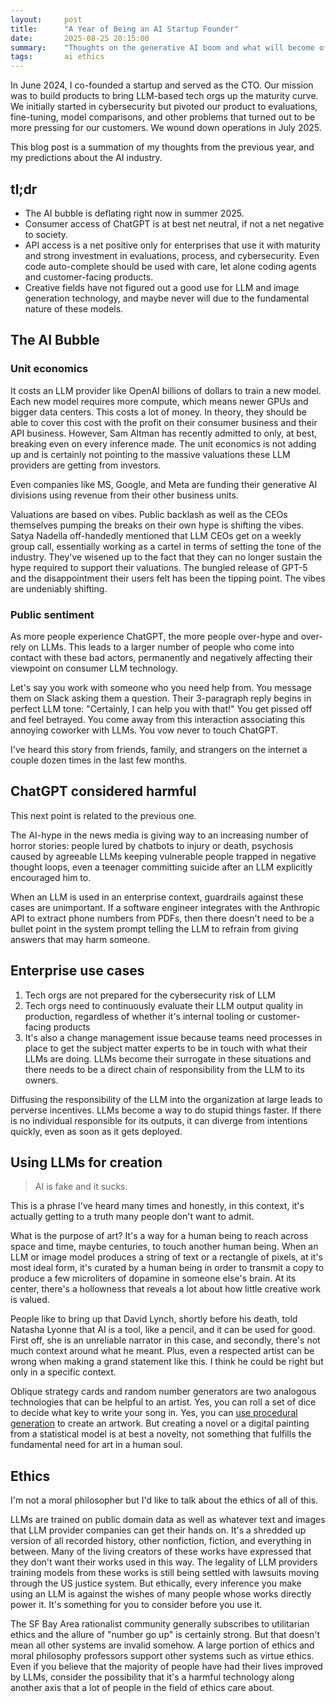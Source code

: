 ```yaml
---
layout:     post
title:      "A Year of Being an AI Startup Founder"
date:       2025-08-25 20:15:00
summary:    "Thoughts on the generative AI boom and what will become of the industry"
tags:       ai ethics
---
```


In June 2024, I co-founded a startup and served as the CTO. Our mission was to build products to bring LLM-based tech orgs up the maturity curve. We initially started in cybersecurity but pivoted our product to evaluations, fine-tuning, model comparisons, and other problems that turned out to be more pressing for our customers. We wound down operations in July 2025.

This blog post is a summation of my thoughts from the previous year, and my predictions about the AI industry.

## tl;dr

* The AI bubble is deflating right now in summer 2025.
* Consumer access of ChatGPT is at best net neutral, if not a net negative to society.
* API access is a net positive only for enterprises that use it with maturity and strong investment in evaluations, process, and cybersecurity. Even code auto-complete should be used with care, let alone coding agents and customer-facing products.
* Creative fields have not figured out a good use for LLM and image generation technology, and maybe never will due to the fundamental nature of these models.

## The AI Bubble

### Unit economics

It costs an LLM provider like OpenAI billions of dollars to train a new model. Each new model requires more compute, which means newer GPUs and bigger data centers. This costs a lot of money. In theory, they should be able to cover this cost with the profit on their consumer business and their API business. However, Sam Altman has recently admitted to only, at best, breaking even on every inference made. The unit economics is not adding up and is certainly not pointing to the massive valuations these LLM providers are getting from investors.

Even companies like MS, Google, and Meta are funding their generative AI divisions using revenue from their other business units.

Valuations are based on vibes. Public backlash as well as the CEOs themselves pumping the breaks on their own hype is shifting the vibes. Satya Nadella off-handedly mentioned that LLM CEOs get on a weekly group call, essentially working as a cartel in terms of setting the tone of the industry. They've wisened up to the fact that they can no longer sustain the hype required to support their valuations. The bungled release of GPT-5 and the disappointment their users felt has been the tipping point. The vibes are undeniably shifting.

### Public sentiment

As more people experience ChatGPT, the more people over-hype and over-rely on LLMs. This leads to a larger number of people who come into contact with these bad actors, permanently and negatively affecting their viewpoint on consumer LLM technology.

Let's say you work with someone who you need help from. You message them on Slack asking them a question. Their 3-paragraph reply begins in perfect LLM tone: "Certainly, I can help you with that!" You get pissed off and feel betrayed. You come away from this interaction associating this annoying coworker with LLMs. You vow never to touch ChatGPT.

I've heard this story from friends, family, and strangers on the internet a couple dozen times in the last few months.

## ChatGPT considered harmful

This next point is related to the previous one.

The AI-hype in the news media is giving way to an increasing number of horror stories: people lured by chatbots to injury or death, psychosis caused by agreeable LLMs keeping vulnerable people trapped in negative thought loops, even a teenager committing suicide after an LLM explicitly encouraged him to.

When an LLM is used in an enterprise context, guardrails against these cases are unimportant. If a software engineer integrates with the Anthropic API to extract phone numbers from PDFs, then there doesn't need to be a bullet point in the system prompt telling the LLM to refrain from giving answers that may harm someone.

## Enterprise use cases

1. Tech orgs are not prepared for the cybersecurity risk of LLM
2. Tech orgs need to continuously evaluate their LLM output quality in production, regardless of whether it's internal tooling or customer-facing products
3. It's also a change management issue because teams need processes in place to get the subject matter experts to be in touch with what their LLMs are doing. LLMs become their surrogate in these situations and there needs to be a direct chain of responsibility from the LLM to its owners.

Diffusing the responsibility of the LLM into the organization at large leads to perverse incentives. LLMs become a way to do stupid things faster. If there is no individual responsible for its outputs, it can diverge from intentions quickly, even as soon as it gets deployed.

## Using LLMs for creation

> AI is fake and it sucks.

This is a phrase I've heard many times and honestly, in this context, it's actually getting to a truth many people don't want to admit.

What is the purpose of art? It's a way for a human being to reach across space and time, maybe centuries, to touch another human being. When an LLM or image model produces a string of text or a rectangle of pixels, at it's most ideal form, it's curated by a human being in order to transmit a copy to produce a few microliters of dopamine in someone else's brain. At its center, there's a hollowness that reveals a lot about how little creative work is valued.

People like to bring up that David Lynch, shortly before his death, told Natasha Lyonne that AI is a tool, like a pencil, and it can be used for good. First off, she is an unreliable narrator in this case, and secondly, there's not much context around what he meant. Plus, even a respected artist can be wrong when making a grand statement like this. I think he could be right but only in a specific context.

Oblique strategy cards and random number generators are two analogous technologies that can be helpful to an artist. Yes, you can roll a set of dice to decide what key to write your song in. Yes, you can [use procedural generation](https://samplereality.com/2025/07/18/the-poetics-and-power-of-small-language-models/) to create an artwork. But creating a novel or a digital painting from a statistical model is at best a novelty, not something that fulfills the fundamental need for art in a human soul.

## Ethics

I'm not a moral philosopher but I'd like to talk about the ethics of all of this.

LLMs are trained on public domain data as well as whatever text and images that LLM provider companies can get their hands on. It's a shredded up version of all recorded history, other nonfiction, fiction, and everything in between. Many of the living creators of these works have expressed that they don't want their works used in this way. The legality of LLM providers training models from these works is still being settled with lawsuits moving through the US justice system. But ethically, every inference you make using an LLM is against the wishes of many people whose works directly power it. It's something for you to consider before you use it.

The SF Bay Area rationalist community generally subscribes to utilitarian ethics and the allure of "number go up" is certainly strong. But that doesn't mean all other systems are invalid somehow. A large portion of ethics and moral philosophy professors support other systems such as virtue ethics. Even if you believe that the majority of people have had their lives improved by LLMs, consider the possibility that it's a harmful technology along another axis that a lot of people in the field of ethics care about.